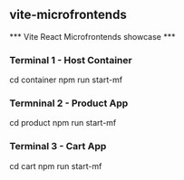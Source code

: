 ## vite-microfrontends

*** Vite React Microfrontends showcase ***

### Terminal 1 - Host Container
cd container
npm run start-mf

### Termninal 2 - Product App
cd product
npm run start-mf

### Terminal 3 - Cart App
cd cart
npm run start-mf